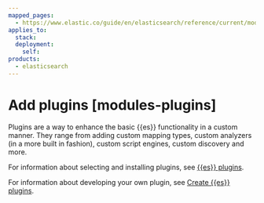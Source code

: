 ```yaml
---
mapped_pages:
  - https://www.elastic.co/guide/en/elasticsearch/reference/current/modules-plugins.html
applies_to:
  stack:
  deployment:
    self:
products:
  - elasticsearch
---
```


# Add plugins [modules-plugins]

Plugins are a way to enhance the basic {{es}} functionality in a custom manner. They range from adding custom mapping types, custom analyzers (in a more built in fashion), custom script engines, custom discovery and more.

For information about selecting and installing plugins, see [{{es}} plugins](elasticsearch://reference/elasticsearch-plugins/index.md).

For information about developing your own plugin, see [Create {{es}} plugins](elasticsearch://extend/index.md).